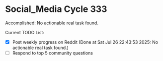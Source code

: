 # Social_Media Cycle 333

Accomplished: No actionable real task found.

Current TODO List:

- [x] Post weekly progress on Reddit  (Done at Sat Jul 26 22:43:53 2025: No actionable real task found.)
- [ ] Respond to top 5 community questions